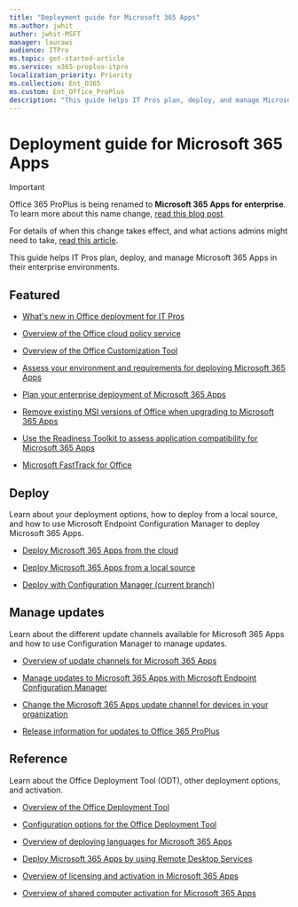 ```yaml
---
title: "Deployment guide for Microsoft 365 Apps"
ms.author: jwhit
author: jwhit-MSFT
manager: laurawi
audience: ITPro
ms.topic: get-started-article
ms.service: o365-proplus-itpro
localization_priority: Priority
ms.collection: Ent_O365
ms.custom: Ent_Office_ProPlus
description: "This guide helps IT Pros plan, deploy, and manage Microsoft 365 Apps in their enterprise environments."
---
```


# Deployment guide for Microsoft 365 Apps

> [!IMPORTANT]
> Office 365 ProPlus is being renamed to **Microsoft 365 Apps for enterprise**. To learn more about this name change, [read this blog post](https://go.microsoft.com/fwlink/p/?linkid=2120533). 
>
> For details of when this change takes effect, and what actions admins might need to take, [read this article](name-change.md).

 This guide helps IT Pros plan, deploy, and manage Microsoft 365 Apps in their enterprise environments.
  
## Featured

- [What's new in Office deployment for IT Pros](whats-new-office-it-pros.md)

- [Overview of the Office cloud policy service](overview-office-cloud-policy-service.md)

- [Overview of the Office Customization Tool](overview-of-the-office-customization-tool-for-click-to-run.md) 

- [Assess your environment and requirements for deploying Microsoft 365 Apps](assess-office-365-proplus.md)
 
- [Plan your enterprise deployment of Microsoft 365 Apps](plan-office-365-proplus.md)

- [Remove existing MSI versions of Office when upgrading to Microsoft 365 Apps](upgrade-from-msi-version.md)
  
- [Use the Readiness Toolkit to assess application compatibility for Microsoft 365 Apps](use-the-readiness-toolkit-to-assess-application-compatibility-for-office-365-pro.md)
  
- [Microsoft FastTrack for Office](https://fasttrack.microsoft.com/office)
  
## Deploy

Learn about your deployment options, how to deploy from a local source, and how to use Microsoft Endpoint Configuration Manager to deploy Microsoft 365 Apps. 

- [Deploy Microsoft 365 Apps from the cloud](deploy-office-365-proplus-from-the-cloud.md)

- [Deploy Microsoft 365 Apps from a local source](deploy-office-365-proplus-from-a-local-source.md)

- [Deploy with Configuration Manager (current branch)](deploy-office-365-proplus-with-configuration-manager.md) 


## Manage updates

Learn about the different update channels available for Microsoft 365 Apps and how to use Configuration Manager to manage updates. 


- [Overview of update channels for Microsoft 365 Apps](overview-of-update-channels-for-office-365-proplus.md)

- [Manage updates to Microsoft 365 Apps with Microsoft Endpoint Configuration Manager](manage-office-365-proplus-updates-with-configuration-manager.md)

- [Change the Microsoft 365 Apps update channel for devices in your organization](change-update-channels.md) 

- [Release information for updates to Office 365 ProPlus](https://docs.microsoft.com/officeupdates/release-notes-office365-proplus)


## Reference

Learn about the Office Deployment Tool (ODT), other deployment options, and activation. 

- [Overview of the Office Deployment Tool](overview-of-the-office-2016-deployment-tool.md)

- [Configuration options for the Office Deployment Tool](configuration-options-for-the-office-2016-deployment-tool.md)

- [Overview of deploying languages for Microsoft 365 Apps](overview-of-deploying-languages-in-office-365-proplus.md)

- [Deploy Microsoft 365 Apps by using Remote Desktop Services](deploy-microsoft-365-apps-remote-desktop-services.md)

- [Overview of licensing and activation in Microsoft 365 Apps](overview-of-licensing-and-activation-in-office-365-proplus.md)

- [Overview of shared computer activation for Microsoft 365 Apps](overview-of-shared-computer-activation-for-office-365-proplus.md)
